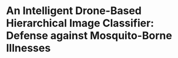 # An Intelligent Drone-Based Hierarchical Image Classifier: Defense against Mosquito-Borne Illnesses 
